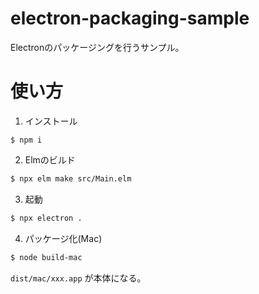 # electron-packaging-sample

Electronのパッケージングを行うサンプル。

# 使い方

1. インストール

```
$ npm i
```

2. Elmのビルド

```bash
$ npx elm make src/Main.elm
```

3. 起動

```bash
$ npx electron .
```

4. パッケージ化(Mac)

```bash
$ node build-mac
```

`dist/mac/xxx.app` が本体になる。